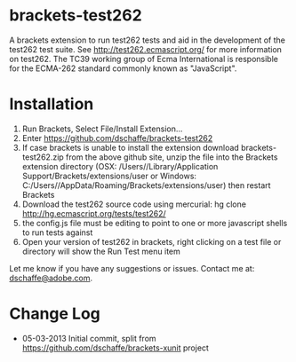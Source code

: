 brackets-test262
===========

A brackets extension to run test262 tests and aid in the development of the test262 test suite.   See http://test262.ecmascript.org/ 
for more information on test262.   The TC39 working group of Ecma International is responsible for the ECMA-262 standard commonly known
as "JavaScript". 

Installation
===========

1. Run Brackets, Select File/Install Extension...
2. Enter https://github.com/dschaffe/brackets-test262
3. If case brackets is unable to install the extension download brackets-test262.zip from the above github site, unzip the file into
   the Brackets extension directory (OSX: /Users/<username>/Library/Application Support/Brackets/extensions/user or
   Windows: C:/Users/<username>/AppData/Roaming/Brackets/extensions/user) then restart Brackets
4. Download the test262 source code using mercurial: hg clone http://hg.ecmascript.org/tests/test262/
5. the config.js file must be editing to point to one or more javascript shells to run tests against 
6. Open your version of test262 in brackets, right clicking on a test file or directory will show the Run Test menu item

Let me know if you have any suggestions or issues.  Contact me at: dschaffe@adobe.com.

Change Log
=========

* 05-03-2013 Initial commit, split from https://github.com/dschaffe/brackets-xunit project
